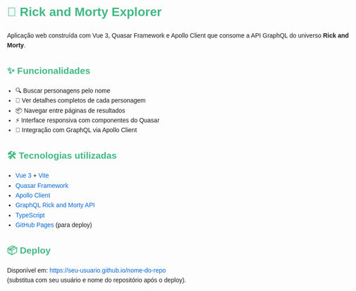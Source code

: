 <!DOCTYPE html>
<html lang="pt-BR">
<head>
  <meta charset="UTF-8" />
  <meta name="viewport" content="width=device-width, initial-scale=1.0" />
  <title>Rick and Morty Explorer</title>
  <style>
    body {
      font-family: sans-serif;
      line-height: 1.6;
      max-width: 800px;
      margin: 0 auto;
      padding: 2rem;
    }
    h1, h2 {
      color: #42b983;
    }
    code {
      background: #f4f4f4;
      padding: 2px 6px;
      border-radius: 4px;
    }
    a {
      color: #0366d6;
      text-decoration: none;
    }
    a:hover {
      text-decoration: underline;
    }
    ul {
      padding-left: 1.2rem;
    }
  </style>
</head>
<body>
  <h1>🧪 Rick and Morty Explorer</h1>

  <p>
    Aplicação web construída com Vue 3, Quasar Framework e Apollo Client que consome a API GraphQL do universo <strong>Rick and Morty</strong>.
  </p>

  <h2>✨ Funcionalidades</h2>
  <ul>
    <li>🔍 Buscar personagens pelo nome</li>
    <li>📄 Ver detalhes completos de cada personagem</li>
    <li>📦 Navegar entre páginas de resultados</li>
    <li>⚡ Interface responsiva com componentes do Quasar</li>
    <li>🚀 Integração com GraphQL via Apollo Client</li>
  </ul>

  <h2>🛠️ Tecnologias utilizadas</h2>
  <ul>
    <li><a href="https://vuejs.org/" target="_blank">Vue 3</a> + <a href="https://vitejs.dev/" target="_blank">Vite</a></li>
    <li><a href="https://quasar.dev/" target="_blank">Quasar Framework</a></li>
    <li><a href="https://www.apollographql.com/docs/react/" target="_blank">Apollo Client</a></li>
    <li><a href="https://rickandmortyapi.com/graphql" target="_blank">GraphQL Rick and Morty API</a></li>
    <li><a href="https://www.typescriptlang.org/" target="_blank">TypeScript</a></li>
    <li><a href="https://pages.github.com/" target="_blank">GitHub Pages</a> (para deploy)</li>
  </ul>

  <h2>📦 Deploy</h2>
  <p>
    Disponível em: <a href="https://seu-usuario.github.io/nome-do-repo" target="_blank">https://seu-usuario.github.io/nome-do-repo</a>  
    <br />
    (substitua com seu usuário e nome do repositório após o deploy).
  </p>
</body>
</html>
